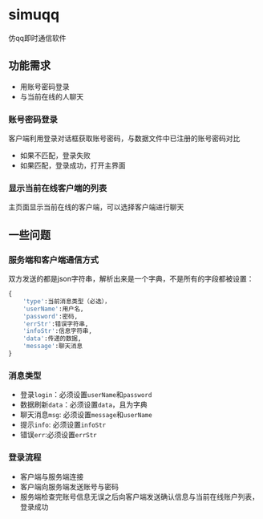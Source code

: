 # simuqq
 仿qq即时通信软件



## 功能需求

- 用账号密码登录
- 与当前在线的人聊天



### 账号密码登录

客户端利用登录对话框获取账号密码，与数据文件中已注册的账号密码对比
- 如果不匹配，登录失败
- 如果匹配，登录成功，打开主界面

### 显示当前在线客户端的列表

主页面显示当前在线的客户端，可以选择客户端进行聊天



## 一些问题

### 服务端和客户端通信方式

双方发送的都是json字符串，解析出来是一个字典，不是所有的字段都被设置：

```python
{
    'type':当前消息类型（必选），
    'userName':用户名,
    'password':密码,
    'errStr':错误字符串,
    'infoStr':信息字符串,
    'data':传递的数据,
    'message':聊天消息
}
```

### 消息类型

- 登录`login`：必须设置`userName`和`password`
- 数据刷新`data`：必须设置`data`，且为字典
- 聊天消息`msg`: 必须设置`message`和`userName`
- 提示`info`: 必须设置`infoStr`
- 错误`err`:必须设置`errStr`



### 登录流程

- 客户端与服务端连接
- 客户端向服务端发送账号与密码
- 服务端检查完账号信息无误之后向客户端发送确认信息与当前在线账户列表，登录成功